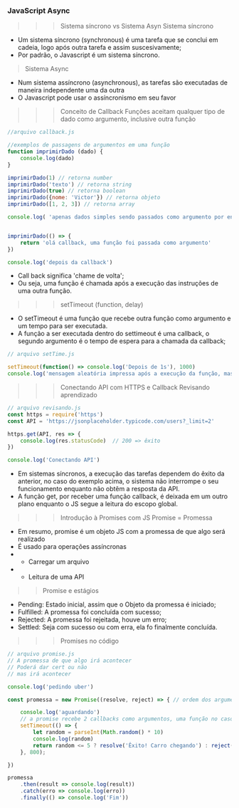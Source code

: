 ### JavaScript Async
>>> Sistema síncrono vs Sistema Asyn
> Sistema síncrono
- Um sistema síncrono (synchronous) é uma tarefa que se conclui em cadeia, logo após outra tarefa e assim suscesivamente;
- Por padrão, o Javascript é um sistema síncrono.

> Sistema Async
- Num sistema assíncrono (asynchronous), as tarefas são executadas de maneira independente uma da outra
- O Javascript pode usar o assíncronismo em seu favor

>>> Conceito de Callback
> Funções aceitam qualquer tipo de dado como argumento, inclusive outra função

```js
//arquivo callback.js

//exemplos de passagens de argumentos em uma função
function imprimirDado (dado) {
    console.log(dado)
}

imprimirDado(1) // retorna number 
imprimirDado('texto') // retorna string 
imprimirDado(true) // retorna boolean 
imprimirDado({nome: 'Victor'}) // retorna objeto 
imprimirDado([1, 2, 3]) // retorna array 

console.log( 'apenas dados simples sendo passados como argumento por enquanto')


imprimirDado(() => {
    return 'olá callback, uma função foi passada como argumento'
})

console.log('depois da callback')

```

- Call back significa 'chame de volta';
- Ou seja, uma função é chamada após a execução das instruções de uma outra função.

>>> setTimeout (function, delay)
- O setTimeout é uma função que recebe outra função como argumento e um tempo para ser executada.
- A função a ser executada dentro do settimeout é uma callback, o segundo argumento é o tempo de espera para a chamada da callback;

```js
// arquivo setTime.js

setTimeout(function() => console.log('Depois de 1s'), 1000)
console.log('mensagem aleatória impressa após a execução da função, mas não antes do delay estipulado')

```

>>> Conectando API com HTTPS e Callback
> Revisando aprendizado
```js
// arquivo revisando.js
const https = require('https')
const API = 'https://jsonplaceholder.typicode.com/users?_limit=2'

https.get(API, res => {
    console.log(res.statusCode)  // 200 => êxito
})

console.log('Conectando API')

```

- Em sistemas síncronos, a execução das tarefas dependem do êxito da anterior, no caso do exemplo acima, o sistema não interrompe o seu funcionamento enquanto não obtêm a resposta da API.
- A função get, por receber uma função callback, é deixada em um outro plano enquanto o JS segue a leitura do escopo global.

>>> Introdução à Promises com JS
>> Promise = Promessa
- Em resumo, promise é um objeto JS com a promessa de que algo será realizado
- É usado para operações assíncronas
- - Carregar um arquivo
- - Leitura de uma API

>> Promise e estágios
- Pending: Estado inicial, assim que o Objeto da promessa é iniciado;
- Fulfilled: A promessa foi concluída com sucesso;
- Rejected: A promessa foi rejeitada, houve um erro;
- Settled: Seja com sucesso ou com erra, ela fo finalmente concluída.

>>> Promises no código
```js
// arquivo promise.js
// A promessa de que algo irá acontecer
// Poderá dar cert ou não
// mas irá acontecer

console.log('pedindo uber')

const promessa = new Promise((resolve, reject) => { // ordem dos argumentos na sintaxe da promise

    console.log('aguardando')
    // a promise recebe 2 callbacks como argumentos, uma função no caso de êxito ou outra no caso de erro
    setTimeout(() => {
        let random = parseInt(Math.random() * 10)
        console.log(random)
        return random <= 5 ? resolve('Êxito! Carro chegando') : reject('Erro! Motorista cancelou')
    }, 800);

})

promessa
    .then(result => console.log(result))
    .catch(erro => console.log(erro))
    .finally(() => console.log('Fim'))
    
```
